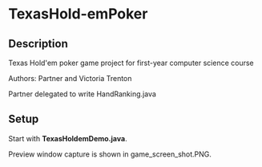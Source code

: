 # TexasHold-emPoker

## Description

Texas Hold'em poker game project for first-year computer science course

Authors: Partner and Victoria Trenton

Partner delegated to write HandRanking.java

## Setup

Start with **TexasHoldemDemo.java**.

Preview window capture is shown in game_screen_shot.PNG.
